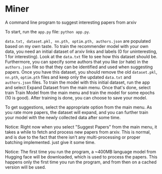 # Miner
A command line program to suggest interesting papers from arxiv

To start, run the `app.py` file: `python app.py`.

`data.txt, dataset.pkl, nn.pth, optim.pth, authors.json` are populated based on my own taste. To train the recommender model with your own data, you need an initial dataset of arxiv links and labels (0 for uninteresting, 1 for interesting). Look at the `data.txt` file to see how this dataset should be. Furthermore, you can specify some authors that you like (or hate) in the `authors.json` file so that they can be identified and used when suggesting papers.
Once you have this dataset, you should remove the old `dataset.pkl`, `nn.pth`, `optim.pth` files and keep only the updated `data.txt` and `authors.json` files. To train the model with this initial dataset, run the app and select Expand Dataset from the main menu. Once that's done, select train Train Model from the main menu and train the model for some epochs (10 is good). After training is done, you can choose to save your model.

To get suggestions, select the appropriate option from the main menu. As you rate more papers, the dataset will expand, and you can further train your model with the newly collected data after some time.

Notice: Right now when you select "Suggest Papers" from the main menu, it takes a while to fetch and process new papers from arxiv. This is normal, and is due to the fact that there isn't any multi-processing or proper batching implemented. just give it some time.

Notice: The first time you run the program, a ~400MB language model from Hugging face will be downloaded, which is used to process the papers. This happens only the first time you run the program, and from then on a cached version will be used.

